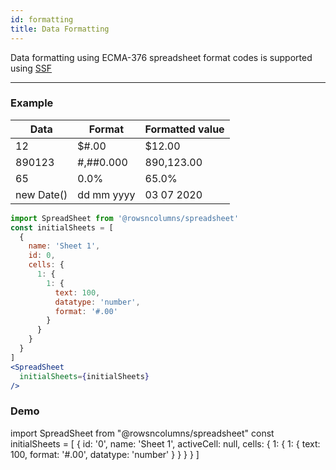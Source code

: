 ```yaml
---
id: formatting
title: Data Formatting
---
```


Data formatting using ECMA-376 spreadsheet format codes is supported using [SSF](https://github.com/SheetJS/ssf)

------

### Example

Data | Format | Formatted value |
|---|---|---|
12 | $#.00 | $12.00 |
890123| #,##0.000 | 890,123.00 |
65 | 0.0% | 65.0%
new Date() | dd mm yyyy | 03 07 2020 |


```jsx
import SpreadSheet from '@rowsncolumns/spreadsheet'
const initialSheets = [
  {
    name: 'Sheet 1',
    id: 0,
    cells: {
      1: {
        1: {
          text: 100,
          datatype: 'number',
          format: '#.00'
        }
      }
    }
  }
]
<SpreadSheet
  initialSheets={initialSheets}
/>
```


### Demo

import SpreadSheet from "@rowsncolumns/spreadsheet"
const initialSheets = [
  {
    id: '0',
    name: 'Sheet 1',
    activeCell: null,
    cells: {
      1: {
        1: {
          text: 100,
          format: '#.00',
          datatype: 'number'
        }
      }
    }
  }
]

<SpreadSheet
  autoFocus={false}
  initialSheets={initialSheets}
/>